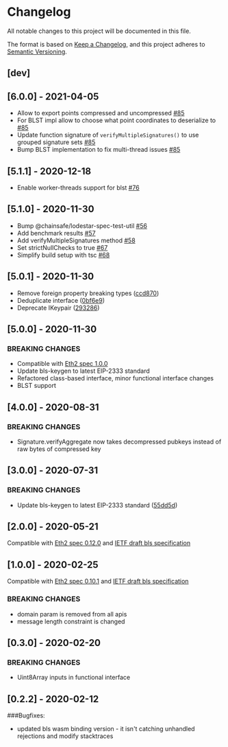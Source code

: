 # Changelog

All notable changes to this project will be documented in this file.

The format is based on [Keep a Changelog](https://keepachangelog.com/en/1.0.0/),
and this project adheres to [Semantic Versioning](https://semver.org/spec/v2.0.0.html).

## [dev]

## [6.0.0] - 2021-04-05

- Allow to export points compressed and uncompressed [#85](https://github.com/ChainSafe/bls/pull/85)
- For BLST impl allow to choose what point coordinates to deserialize to [#85](https://github.com/ChainSafe/bls/pull/85)
- Update function signature of `verifyMultipleSignatures()` to use grouped signature sets [#85](https://github.com/ChainSafe/bls/pull/85)
- Bump BLST implementation to fix multi-thread issues [#85](https://github.com/ChainSafe/bls/pull/85)

## [5.1.1] - 2020-12-18

- Enable worker-threads support for blst [#76](https://github.com/ChainSafe/bls/pull/76)

## [5.1.0] - 2020-11-30

- Bump @chainsafe/lodestar-spec-test-util [#56](https://github.com/ChainSafe/bls/pull/56)
- Add benchmark results [#57](https://github.com/ChainSafe/bls/pull/57)
- Add verifyMultipleSignatures method [#58](https://github.com/ChainSafe/bls/pull/58)
- Set strictNullChecks to true [#67](https://github.com/ChainSafe/bls/pull/67)
- Simplify build setup with tsc [#68](https://github.com/ChainSafe/bls/pull/68)

## [5.0.1] - 2020-11-30

- Remove foreign property breaking types ([ccd870](https://github.com/chainsafe/bls/commit/ccd870))
- Deduplicate interface ([0bf6e9](https://github.com/chainsafe/bls/commit/0bf6e9))
- Deprecate IKeypair ([293286](https://github.com/chainsafe/bls/commit/293286))

## [5.0.0] - 2020-11-30

### BREAKING CHANGES

- Compatible with [Eth2 spec 1.0.0](https://github.com/ethereum/eth2.0-specs/blob/v1.0.0/specs/phase0/beacon-chain.md#bls-signatures)
- Update bls-keygen to latest EIP-2333 standard
- Refactored class-based interface, minor functional interface changes
- BLST support

## [4.0.0] - 2020-08-31

### BREAKING CHANGES

- Signature.verifyAggregate now takes decompressed pubkeys instead of raw bytes of compressed key

## [3.0.0] - 2020-07-31

### BREAKING CHANGES

- Update bls-keygen to latest EIP-2333 standard ([55dd5d](https://github.com/chainsafe/bls/commit/55dd5d))

## [2.0.0] - 2020-05-21

Compatible with [Eth2 spec 0.12.0](https://github.com/ethereum/eth2.0-specs/blob/v0.12.0/specs/phase0/beacon-chain.md#bls-signatures)
and [IETF draft bls specification](https://github.com/ethereum/eth2.0-specs/blob/v0.12.0/specs/phase0/beacon-chain.md#bls-signatures)

## [1.0.0] - 2020-02-25

Compatible with [Eth2 spec 0.10.1](https://github.com/ethereum/eth2.0-specs/blob/v0.10.1/specs/phase0/beacon-chain.md#bls-signatures)
and [IETF draft bls specification](https://github.com/ethereum/eth2.0-specs/blob/v0.10.1/specs/phase0/beacon-chain.md#bls-signatures)

### BREAKING CHANGES

- domain param is removed from all apis
- message length constraint is changed

## [0.3.0] - 2020-02-20

### BREAKING CHANGES

- Uint8Array inputs in functional interface

## [0.2.2] - 2020-02-12

###Bugfixes:

- updated bls wasm binding version - it isn't catching unhandled rejections and modify stacktraces
